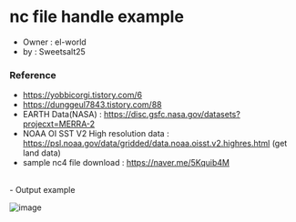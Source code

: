 # nc file handle example
- Owner : el-world
- by : Sweetsalt25

### Reference
- https://yobbicorgi.tistory.com/6
- https://dunggeul7843.tistory.com/88
- EARTH Data(NASA) : https://disc.gsfc.nasa.gov/datasets?projecxt=MERRA-2
- NOAA OI SST V2 High resolution data : https://psl.noaa.gov/data/gridded/data.noaa.oisst.v2.highres.html
  (get land data)
- sample nc4 file download : https://naver.me/5Kquib4M  
<br>
- Output example
  
![image](https://github.com/user-attachments/assets/b40e8f43-d314-4533-a080-5235fd70a2f1)
